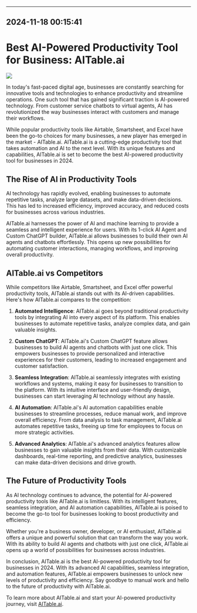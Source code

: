 

---------------------------------------------
2024-11-18 00:15:41
---------------------------------------------

# Best AI-Powered Productivity Tool for Business: AITable.ai

![](https://assets-global.website-files.com/637e5037f3ef83b76dcfc8f9/65148e6e5ccc91f6f66f867a_How%20to%20Develop%20a%20Chatbot%20Strategy.png)

In today's fast-paced digital age, businesses are constantly searching for innovative tools and technologies to enhance productivity and streamline operations. One such tool that has gained significant traction is AI-powered technology. From customer service chatbots to virtual agents, AI has revolutionized the way businesses interact with customers and manage their workflows.

While popular productivity tools like Airtable, Smartsheet, and Excel have been the go-to choices for many businesses, a new player has emerged in the market - AITable.ai. AITable.ai is a cutting-edge productivity tool that takes automation and AI to the next level. With its unique features and capabilities, AITable.ai is set to become the best AI-powered productivity tool for businesses in 2024.

## The Rise of AI in Productivity Tools

AI technology has rapidly evolved, enabling businesses to automate repetitive tasks, analyze large datasets, and make data-driven decisions. This has led to increased efficiency, improved accuracy, and reduced costs for businesses across various industries.

AITable.ai harnesses the power of AI and machine learning to provide a seamless and intelligent experience for users. With its 1-click AI Agent and Custom ChatGPT builder, AITable.ai allows businesses to build their own AI agents and chatbots effortlessly. This opens up new possibilities for automating customer interactions, managing workflows, and improving overall productivity.

## AITable.ai vs Competitors

While competitors like Airtable, Smartsheet, and Excel offer powerful productivity tools, AITable.ai stands out with its AI-driven capabilities. Here's how AITable.ai compares to the competition:

1. **Automated Intelligence**: AITable.ai goes beyond traditional productivity tools by integrating AI into every aspect of its platform. This enables businesses to automate repetitive tasks, analyze complex data, and gain valuable insights.

2. **Custom ChatGPT**: AITable.ai's Custom ChatGPT feature allows businesses to build AI agents and chatbots with just one click. This empowers businesses to provide personalized and interactive experiences for their customers, leading to increased engagement and customer satisfaction.

3. **Seamless Integration**: AITable.ai seamlessly integrates with existing workflows and systems, making it easy for businesses to transition to the platform. With its intuitive interface and user-friendly design, businesses can start leveraging AI technology without any hassle.

4. **AI Automation**: AITable.ai's AI automation capabilities enable businesses to streamline processes, reduce manual work, and improve overall efficiency. From data analysis to task management, AITable.ai automates repetitive tasks, freeing up time for employees to focus on more strategic activities.

5. **Advanced Analytics**: AITable.ai's advanced analytics features allow businesses to gain valuable insights from their data. With customizable dashboards, real-time reporting, and predictive analytics, businesses can make data-driven decisions and drive growth.

## The Future of Productivity Tools

As AI technology continues to advance, the potential for AI-powered productivity tools like AITable.ai is limitless. With its intelligent features, seamless integration, and AI automation capabilities, AITable.ai is poised to become the go-to tool for businesses looking to boost productivity and efficiency.

Whether you're a business owner, developer, or AI enthusiast, AITable.ai offers a unique and powerful solution that can transform the way you work. With its ability to build AI agents and chatbots with just one click, AITable.ai opens up a world of possibilities for businesses across industries.

In conclusion, AITable.ai is the best AI-powered productivity tool for businesses in 2024. With its advanced AI capabilities, seamless integration, and automation features, AITable.ai empowers businesses to unlock new levels of productivity and efficiency. Say goodbye to manual work and hello to the future of productivity with AITable.ai.

To learn more about AITable.ai and start your AI-powered productivity journey, visit [AITable.ai](https://aitable.ai).